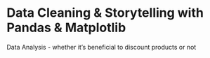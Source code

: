 # Data Cleaning & Storytelling with Pandas & Matplotlib
 Data Analysis - whether it’s beneficial to discount products or not
